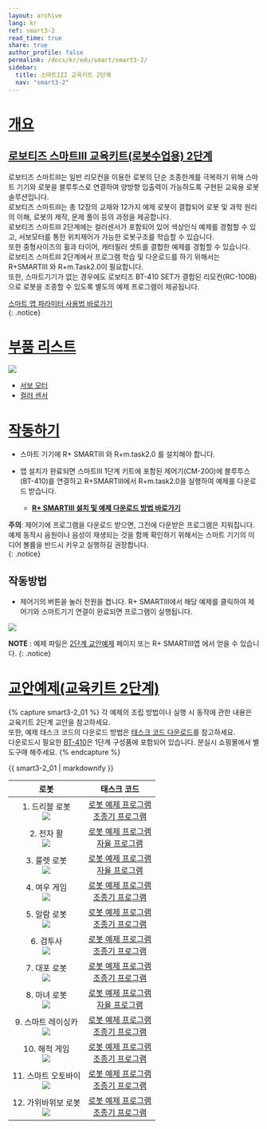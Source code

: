 ```yaml
---
layout: archive
lang: kr
ref: smart3-2
read_time: true
share: true
author_profile: false
permalink: /docs/kr/edu/smart/smart3-2/
sidebar:
  title: 스마트III 교육키트 2단계
  nav: "smart3-2"
---
```


# [개요](#개요)

## [로보티즈 스마트III 교육키트(로봇수업용) 2단계](#로보티즈-스마트iii-교육키트로봇수업용-2단계)

로보티즈 스마트III는 일반 리모컨을 이용한 로봇의 단순 조종한계를 극복하기 위해 스마트 기기와 로봇을 블루투스로 연결하여 양방향 입출력이 가능하도록 구현된 교육용 로봇 솔루션입니다.  
로보티즈 스마트III는 총 12장의 교재와 12가지 예제 로봇이 결합되어 로봇 및 과학 원리의 이해, 로봇의 제작, 문제 풀이 등의 과정을 제공합니다.  
로보티즈 스마트III 2단계에는 컬러센서가 포함되어 있어 색상인식 예제를 경험할 수 있고, 서보모터를 통한 위치제어가 가능한 로봇구조를 학습할 수 있습니다.  
또한 중형사이즈의 휠과 타이어, 캐터필러 셋트를 결합한 예제를 경험할 수 있습니다.  
로보티즈 스마트III 2단계에서 프로그램 학습 및 다운로드를 하기 위해서는 R+SMARTIII 와 R+m.Task2.0이 필요합니다.  
또한, 스마트기기가 없는 경우에도 로보티즈 BT-410 SET가 결합된 리모컨(RC-100B)으로 로봇을 조종할 수 있도록 별도의 예제 프로그램이 제공됩니다.

[스마트 앱 파라미터 사용법 바로가기]  
{: .notice}

# [부품 리스트](#부품-리스트)

 ![](/assets/images/edu/smart/smart3-2_e-manual.jpg)

 - [서보 모터]
 - [컬러 센서]

# [작동하기](#작동하기)

- 스마트 기기에 R+ SMARTIII 와 R+m.task2.0 를 설치해야 합니다.
- 앱 설치가 완료되면 스마트III 1단계 키트에 포함된 제어기(CM-200)에 블루투스(BT-410)를 연결하고 R+SMARTIII에서 R+m.task2.0을 실행하여 예제를 다운로드 받습니다.

  - **[R+ SMARTIII 설치 및 예제 다운로드 방법 바로가기]**

**주의**: 제어기에 프로그램을 다운로드 받으면, 그전에 다운받은 프로그램은 지워집니다. 예제 동작시 음원이나 음성이 재생되는 것을 함께 확인하기 위해서는 스마트 기기의 미디어 볼륨을 반드시 키우고 실행하길 권장합니다.  
{: .notice}

## 작동방법

- 제어기의 버튼을 눌러 전원을 켭니다. R+ SMARTIII에서 해당 예제를 클릭하여 제어기와 스마트기기 연결이 완료되면 프로그램이 실행됩니다.

 ![](/assets/images/edu/smart/cm_200_7.jpg)

**NOTE** : 예제 파일은 [2단계 교안예제] 페이지 또는 R+ SMARTIII앱 에서 얻을 수 있습니다.
{: .notice}

# [교안예제(교육키트 2단계)](#교안예제-교육키트-2단계)

{% capture smart3-2_01 %}
각 예제의 조립 방법이나 실행 시 동작에 관한 내용은 교육키트 2단계 교안을 참고하세요.  
또한, 예제 태스크 코드의 다운로드 방법은 [태스크 코드 다운로드]를 참고하세요.  
다운로드시 필요한 [BT-410]은 1단계 구성품에 포함되어 있습니다. 분실시 쇼핑몰에서 별도구매 해주세요.
{% endcapture %}

<div class="notice">{{ smart3-2_01 | markdownify }}</div>


|                                        로봇                                         |                                                        태스크 코드                                                         |
|:-----------------------------------------------------------------------------------:|:--------------------------------------------------------------------------------------------------------------------------:|
|   1. 드리블 로봇<br />![](/assets/images/edu/smart/1_smartiii_l2_dribble_bot.png)   |     [로봇 예제 프로그램][01_smart3_L2_Dribble_Bot_kr.tskx]<br />[조종기 프로그램][03_smart3_L2_Dribble_Bot_RC_kr.tskx]     |
|    2. 전자 활<br />![](/assets/images/edu/smart/1_smartiii_l2_electric_bow.png)     |     [로봇 예제 프로그램][01_smart3_L2_Electric_Bow_kr.tskx]<br />[자율 프로그램][03_smart3_L2_Electric_Bow_AI_kr.tskx]     |
|   3. 룰렛 로봇<br />![](/assets/images/edu/smart/1_smartiii_l2_roulette_dart.png)   |    [로봇 예제 프로그램][01_smart3_L2_Roulette_Dart_kr.tskx]<br />[자율 프로그램][03_smart3_L2_Roulette_Dart_AI_kr.tskx]    |
|     4. 여우 게임<br />![](/assets/images/edu/smart/1_smartiii_l2_fox_game.png)      |        [로봇 예제 프로그램][01_smart3_L2_Fox_Game_kr.tskx]<br />[조종기 프로그램][03_smart3_L2_Fox_Game_RC_kr.tskx]        |
|    5. 알람 로봇<br />![](/assets/images/edu/smart/1_smartiii_l2_alarm_clock.png)    |     [로봇 예제 프로그램][01_smart3_L2_Alarm_Clock_kr.tskx]<br />[조종기 프로그램][03_smart3_L2_Alarm_Clock_RC_kr.tskx]     |
|      6. 검투사<br />![](/assets/images/edu/smart/1_smartiii_l2_gladiator.png)       |       [로봇 예제 프로그램][01_smart3_L2_Gladiator_kr.tskx]<br />[조종기 프로그램][03_smart3_L2_Gladiator_RC_kr.tskx]       |
|       7. 대포 로봇<br />![](/assets/images/edu/smart/1_smartiii_l2_tank.png)        |            [로봇 예제 프로그램][01_smart3_L2_Tank_kr.tskx]<br />[조종기 프로그램][03_smart3_L2_Tank_RC_kr.tskx]            |
|   8. 마녀 로봇<br />![](/assets/images/edu/smart/1_smartiii_l2_talking_witch.png)   |    [로봇 예제 프로그램][01_smart3_L2_Talking_Witch_kr.tskx]<br />[자율 프로그램][03_smart3_L2_Talking_Witch_AI_kr.tskx]    |
| 9. 스마트 레이싱카<br />![](/assets/images/edu/smart/1_smartiii_l2_racing_car.png)  |      [로봇 예제 프로그램][01_smart3_L2_Racing_Car_kr.tskx]<br />[조종기 프로그램][03_smart3_L2_Racing_Car_RC_kr.tskx]      |
| 10. 해적 게임<br />![](/assets/images/edu/smart/1_smartiii_l2_pirate_roulette.png)  | [로봇 예제 프로그램][01_smart3_L2_Pirate_Roulette_kr.tskx]<br />[조종기 프로그램][03_smart3_L2_Pirate_Roulette_RC_kr.tskx] |
| 11. 스마트 오토바이<br />![](/assets/images/edu/smart/1_smartiii_l2_trans_bike.png) |      [로봇 예제 프로그램][01_smart3_L2_Trans_Bike_kr.tskx]<br />[조종기 프로그램][03_smart3_L2_Trans_Bike_RC_kr.tskx]      |
| 12. 가위바위보 로봇<br />![](/assets/images/edu/smart/1_smartiii_l2_robot_hand.png) |      [로봇 예제 프로그램][01_smart3_L2_Robot_Hand_kr.tskx]<br />[조종기 프로그램][03_smart3_L2_Robot_Hand_RC_kr.tskx]      |


[스마트 앱 파라미터 사용법 바로가기]: /docs/kr/software/rplus1/task/task_misc/#스마트앱-파라미터
[서보 모터]: /docs/kr/parts/motor/servo_motor/
[컬러 센서]: /docs/kr/parts/sensor/cs-10/
[R+ SMARTIII 설치 및 예제 다운로드 방법 바로가기]: /docs/kr/software/mobile_app/rplussmart/#r-smart-다운로드설치
[2단계 교안예제]: #교안예제
[태스크 코드 다운로드]: /docs/kr/faq/download_task_code/
[BT-410]: /docs/kr/parts/communication/bt-410/
[01_smart3_L2_Dribble_Bot_kr.tskx]: http://support.robotis.com/ko/baggage_files/smart3/01_smart3_l2_dribble_bot_kr.tskx
[03_smart3_L2_Dribble_Bot_RC_kr.tskx]: http://support.robotis.com/ko/baggage_files/smart3/03_smart3_l2_dribble_bot_rc_kr.tskx
[01_smart3_L2_Electric_Bow_kr.tskx]: http://support.robotis.com/ko/baggage_files/smart3/01_smart3_l2_electric_bow_kr.tskx
[03_smart3_L2_Electric_Bow_AI_kr.tskx]: http://support.robotis.com/ko/baggage_files/smart3/03_smart3_l2_electric_bow_ai_kr.tskx
[01_smart3_L2_Roulette_Dart_kr.tskx]: http://support.robotis.com/ko/baggage_files/smart3/01_smart3_l2_roulette_dart_kr.tskx
[03_smart3_L2_Roulette_Dart_AI_kr.tskx]: http://support.robotis.com/ko/baggage_files/smart3/03_smart3_l2_roulette_dart_ai_kr.tskx
[01_smart3_L2_Fox_Game_kr.tskx]: http://support.robotis.com/ko/baggage_files/smart3/01_smart3_l2_fox_game_kr.tskx
[03_smart3_L2_Fox_Game_RC_kr.tskx]: http://support.robotis.com/ko/baggage_files/smart3/03_smart3_l2_fox_game_rc_kr.tskx
[01_smart3_L2_Alarm_Clock_kr.tskx]: http://support.robotis.com/ko/baggage_files/smart3/01_smart3_l2_alarm_clock_kr.tskx
[03_smart3_L2_Alarm_Clock_RC_kr.tskx]: http://support.robotis.com/ko/baggage_files/smart3/03_smart3_l2_alarm_clock_rc_kr.tskx
[01_smart3_L2_Gladiator_kr.tskx]: http://support.robotis.com/ko/baggage_files/smart3/01_smart3_l2_gladiator_kr.tskx
[03_smart3_L2_Gladiator_RC_kr.tskx]: http://support.robotis.com/ko/baggage_files/smart3/03_smart3_l2_gladiator_rc_kr.tskx
[01_smart3_L2_Tank_kr.tskx]: http://support.robotis.com/ko/baggage_files/smart3/01_smart3_l2_tank_kr.tskx
[03_smart3_L2_Tank_RC_kr.tskx]: http://support.robotis.com/ko/baggage_files/smart3/03_smart3_l2_tank_rc_kr.tskx
[01_smart3_L2_Talking_Witch_kr.tskx]: http://support.robotis.com/ko/baggage_files/smart3/01_smart3_l2_talking_witch_kr.tskx
[03_smart3_L2_Talking_Witch_AI_kr.tskx]: http://support.robotis.com/ko/baggage_files/smart3/03_smart3_l2_talking_witch_ai_kr.tskx
[01_smart3_L2_Racing_Car_kr.tskx]: http://support.robotis.com/ko/baggage_files/smart3/01_smart3_l2_racing_car_kr.tskx
[03_smart3_L2_Racing_Car_RC_kr.tskx]: http://support.robotis.com/ko/baggage_files/smart3/03_smart3_l2_racing_car_rc_kr.tskx
[01_smart3_L2_Pirate_Roulette_kr.tskx]: http://support.robotis.com/ko/baggage_files/smart3/01_smart3_l2_pirate_roulette_kr.tskx
[03_smart3_L2_Pirate_Roulette_RC_kr.tskx]: http://support.robotis.com/ko/baggage_files/smart3/03_smart3_l2_pirate_roulette_rc_kr.tskx
[01_smart3_L2_Trans_Bike_kr.tskx]: http://support.robotis.com/ko/baggage_files/smart3/01_smart3_l2_trans_bike_kr.tskx
[03_smart3_L2_Trans_Bike_RC_kr.tskx]: http://support.robotis.com/ko/baggage_files/smart3/03_smart3_l2_trans_bike_rc_kr.tskx
[01_smart3_L2_Robot_Hand_kr.tskx]: http://support.robotis.com/ko/baggage_files/smart3/01_smart3_l2_robot_hand_kr.tskx
[03_smart3_L2_Robot_Hand_RC_kr.tskx]: http://support.robotis.com/ko/baggage_files/smart3/03_smart3_l2_robot_hand_rc_kr.tskx

